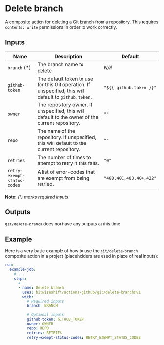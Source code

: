 # Delete branch

<!-- These docs are generated by a tool -->

A composite action for deleting a Git branch from a repository.
This requires `contents: write` permissions in order to work correctly.

## Inputs

| Name | Description | Default |
|------|-------------|---------|
| `branch` (*) | The branch name to delete | _N/A_ |
| `github-token` | The default token to use for this Git operation. If unspecified, this will default to `github.token`.  | `"${{ github.token }}"` |
| `owner` | The repository owner. If unspecified, this will default to the owner of the current repository.  | `""` |
| `repo` | The name of the repository. If unspecified, this will default to the current repository.  | `""` |
| `retries` | The number of times to attempt to retry if this fails.  | `"0"` |
| `retry-exempt-status-codes` | A list of error-codes that are exempt from being retried.  | `"400,401,403,404,422"` |

**Note:** _(*) marks required inputs_

## Outputs

`git/delete-branch` does not have any outputs at this time

## Example

Here is a very basic example of how to use the `git/delete-branch` composite action
in a project (placeholders are used in place of real inputs):

```yaml
run:
  example-job:
    # ... 
    steps:
      # ... 
      - name: Delete branch
        uses: bitwizeshift/actions-github/git/delete-branch@v1
        with:
          # Required inputs
          branch: BRANCH

          # Optional inputs
          github-token: GITHUB_TOKEN
          owner: OWNER
          repo: REPO
          retries: RETRIES
          retry-exempt-status-codes: RETRY_EXEMPT_STATUS_CODES
```
